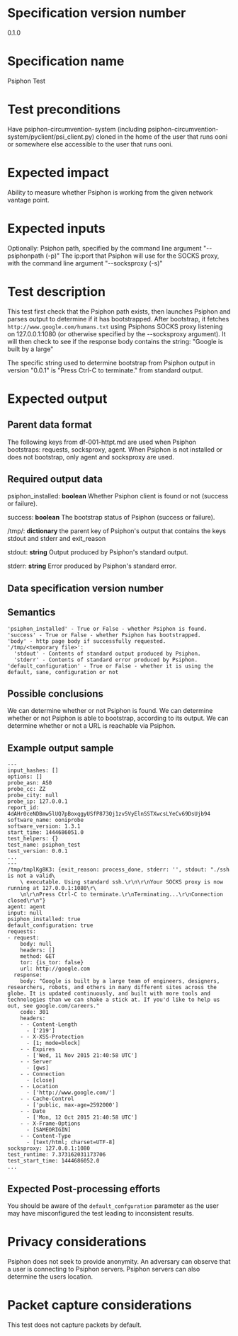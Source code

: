 # Specification version number

0.1.0

# Specification name

Psiphon Test

# Test preconditions

Have psiphon-circumvention-system (including
psiphon-circumvention-system/pyclient/psi_client.py) cloned in the home of the
user that runs ooni or somewhere else accessible to the user that runs ooni.

# Expected impact

Ability to measure whether Psiphon is working from the given network vantage point.

# Expected inputs

Optionally:
Psiphon path, specified by the command line argument "--psiphonpath (-p)"
The ip:port that Psiphon will use for the SOCKS proxy, with the command line argument "--socksproxy (-s)"

# Test description

This test first check that the Psiphon path exists, then launches Psiphon and
parses output to determine if it has bootstrapped. After bootstrap, it fetches
`http://www.google.com/humans.txt` using Psiphons SOCKS
proxy listening on 127.0.0.1:1080 (or otherwise specified by the --socksproxy
argument).
It will then check to see if the response body contains the string: "Google is built by a large"

The specific string used to determine bootstrap from Psiphon output in version
"0.0.1" is "Press Ctrl-C to terminate." from standard output.

# Expected output

## Parent data format

The following keys from df-001-httpt.md are used when Psiphon bootstraps: requests, socksproxy, agent.
When Psiphon is not installed or does not bootstrap, only agent and socksproxy are used.

## Required output data

psiphon_installed:
**boolean** Whether Psiphon client is found or not (success or failure).

success:
**boolean** The bootstrap status of Psiphon (success or failure).

/tmp/<temporary file>:
**dictionary** the parent key of Psiphon's output that contains the keys stdout and stderr and exit_reason

stdout:
**string** Output produced by Psiphon's standard output.

stderr:
**string** Error produced by Psiphon's standard error.

## Data specification version number

## Semantics

```
'psiphon_installed' - True or False - whether Psiphon is found.
'success' - True or False - whether Psiphon has bootstrapped.
'body' - http page body if successfully requested.
'/tmp/<temporary file>': 
  'stdout' - Contents of standard output produced by Psiphon.
  'stderr' - Contents of standard error produced by Psiphon.
'default_configuration' - True or False - whether it is using the default, sane, configuration or not
```

## Possible conclusions

We can determine whether or not Psiphon is found.
We can determine whether or not Psiphon is able to bootstrap, according to its output.
We can determine whether or not a URL is reachable via Psiphon.

## Example output sample
```
---
input_hashes: []
options: []
probe_asn: AS0
probe_cc: ZZ
probe_city: null
probe_ip: 127.0.0.1
report_id: 4dAHr0ceNDBmw5lUQ7pBoxqgyUSfP873Qj1zv5VyElnSSTXwcsLYeCv69DsUjb94
software_name: ooniprobe
software_version: 1.3.1
start_time: 1444686051.0
test_helpers: {}
test_name: psiphon_test
test_version: 0.0.1
...
---
/tmp/tmplKg8K3: {exit_reason: process_done, stderr: '', stdout: "./ssh is not a valid\
    \ executable. Using standard ssh.\r\n\r\nYour SOCKS proxy is now running at 127.0.0.1:1080\r\
    \n\r\nPress Ctrl-C to terminate.\r\nTerminating...\r\nConnection closed\r\n"}
agent: agent
input: null
psiphon_installed: true
default_configuration: true
requests:
- request:
    body: null
    headers: []
    method: GET
    tor: {is_tor: false}
    url: http://google.com
  response:
    body: "Google is built by a large team of engineers, designers, researchers, robots, and others in many different sites across the globe. It is updated continuously, and built with more tools and technologies than we can shake a stick at. If you'd like to help us out, see google.com/careers."
    code: 301
    headers:
    - - Content-Length
      - ['219']
    - - X-XSS-Protection
      - [1; mode=block]
    - - Expires
      - ['Wed, 11 Nov 2015 21:40:58 UTC']
    - - Server
      - [gws]
    - - Connection
      - [close]
    - - Location
      - ['http://www.google.com/']
    - - Cache-Control
      - ['public, max-age=2592000']
    - - Date
      - ['Mon, 12 Oct 2015 21:40:58 UTC']
    - - X-Frame-Options
      - [SAMEORIGIN]
    - - Content-Type
      - [text/html; charset=UTF-8]
socksproxy: 127.0.0.1:1080
test_runtime: 7.373162031173706
test_start_time: 1444686052.0
...
```

## Expected Post-processing efforts

You should be aware of the `default_confguration` parameter as the user may
have misconfigured the test leading to inconsistent results.

# Privacy considerations

Psiphon does not seek to provide anonymity.
An adversary can observe that a user is connecting to Psiphon servers.
Psiphon servers can also determine the users location.

# Packet capture considerations

This test does not capture packets by default.
